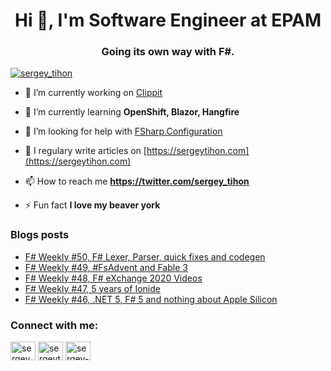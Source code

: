 <h1 align="center">Hi 👋, I'm Software Engineer at EPAM</h1>
<h3 align="center">Going its own way with F#.</h3>

<!---
<p align="left"> <img src="https://komarev.com/ghpvc/?username=sergey-tihon&label=Profile%20views&color=0e75b6&style=flat" alt="sergey-tihon" /> </p>

<p align="left"> <a href="https://github.com/ryo-ma/github-profile-trophy"><img src="https://github-profile-trophy.vercel.app/?username=sergey-tihon" alt="sergey-tihon" /></a> </p>
-->

<p align="left"> <a href="https://twitter.com/sergey_tihon" target="blank"><img src="https://img.shields.io/twitter/follow/sergey_tihon?logo=twitter&style=for-the-badge" alt="sergey_tihon" /></a> </p>

- 🔭 I’m currently working on [Clippit](https://github.com/sergey-tihon/Clippit)

- 🌱 I’m currently learning **OpenShift, Blazor, Hangfire**

- 🤝 I’m looking for help with [FSharp.Configuration](https://github.com/fsprojects/FSharp.Configuration/pull/139)

- 📝 I regulary write articles on [https://sergeytihon.com](https://sergeytihon.com)

- 📫 How to reach me **https://twitter.com/sergey_tihon**

- ⚡ Fun fact **I love my beaver york**

### Blogs posts
<!-- BLOG-POST-LIST:START -->
- [F# Weekly #50, F# Lexer, Parser, quick fixes and codegen](https://sergeytihon.com/2020/12/12/f-weekly-50-f-lexer-parser-quick-fixes-and-codegen/)
- [F# Weekly #49, #FsAdvent and Fable 3](https://sergeytihon.com/2020/12/05/f-weekly-49-fsadvent-and-fable-3/)
- [F# Weekly #48, F# eXchange 2020 Videos](https://sergeytihon.com/2020/11/28/f-weekly-48-f-exchange-2020-videos/)
- [F# Weekly #47, 5 years of Ionide](https://sergeytihon.com/2020/11/21/f-weekly-47-5-years-of-ionide/)
- [F# Weekly #46, .NET 5, F# 5 and nothing about Apple Silicon](https://sergeytihon.com/2020/11/14/f-weekly-46-net-5-f-5-and-nothing-about-apple-silicon/)
<!-- BLOG-POST-LIST:END -->

<p align="left"> 
<h3 align="left">Connect with me:</h3>
<a href="https://twitter.com/sergey_tihon" target="blank"><img align="center" src="https://cdn.jsdelivr.net/npm/simple-icons@3.0.1/icons/twitter.svg" alt="sergey_tihon" height="30" width="40" /></a>
<a href="https://linkedin.com/in/sergeytihon" target="blank"><img align="center" src="https://cdn.jsdelivr.net/npm/simple-icons@3.0.1/icons/linkedin.svg" alt="sergeytihon" height="30" width="40" /></a>
<a href="https://stackoverflow.com/users/sergey-tihon" target="blank"><img align="center" src="https://cdn.jsdelivr.net/npm/simple-icons@3.0.1/icons/stackoverflow.svg" alt="sergey-tihon" height="30" width="40" /></a>
</p>

<!---
<h3 align="left">Languages and Tools:</h3>
<p align="left"> 
  <a href="https://dotnet.microsoft.com/" target="_blank"> <img src="https://devicons.github.io/devicon/devicon.git/icons/dot-net/dot-net-original-wordmark.svg" alt="dotnet" width="40" height="40"/> </a> 
  <a href="https://fsharp.org" target="_blank"> <img src="https://fsharp.org/img/logo/fsharp.svg" alt="fsharp" width="40" height="40"/> </a> 
  <a href="https://www.w3schools.com/cs/" target="_blank"> <img src="https://devicons.github.io/devicon/devicon.git/icons/csharp/csharp-original.svg" alt="csharp" width="40" height="40"/> </a> 
  <a href="https://azure.microsoft.com/en-in/" target="_blank"> <img src="https://www.vectorlogo.zone/logos/microsoft_azure/microsoft_azure-icon.svg" alt="azure" width="40" height="40"/> </a>  </p>

<p><img align="left" src="https://github-readme-stats.vercel.app/api/top-langs/?username=sergey-tihon&layout=compact" alt="sergey-tihon" /></p>

<p>&nbsp;<img align="center" src="https://github-readme-stats.vercel.app/api?username=sergey-tihon&show_icons=true" alt="sergey-tihon" /></p>
-->